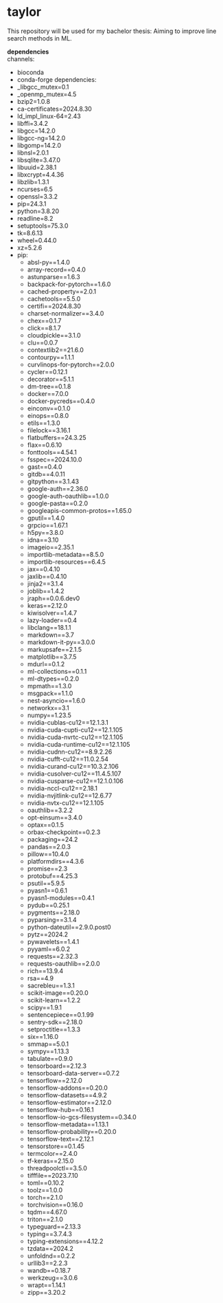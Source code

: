 # taylor
This repository will be used for my bachelor thesis: Aiming to improve line search methods in ML.

**dependencies**  
channels:
  - bioconda
  - conda-forge
dependencies:
  - _libgcc_mutex=0.1
  - _openmp_mutex=4.5
  - bzip2=1.0.8
  - ca-certificates=2024.8.30
  - ld_impl_linux-64=2.43
  - libffi=3.4.2
  - libgcc=14.2.0
  - libgcc-ng=14.2.0
  - libgomp=14.2.0
  - libnsl=2.0.1
  - libsqlite=3.47.0
  - libuuid=2.38.1
  - libxcrypt=4.4.36
  - libzlib=1.3.1
  - ncurses=6.5
  - openssl=3.3.2
  - pip=24.3.1
  - python=3.8.20
  - readline=8.2
  - setuptools=75.3.0
  - tk=8.6.13
  - wheel=0.44.0
  - xz=5.2.6
  - pip:
    - absl-py==1.4.0
    - array-record==0.4.0
    - astunparse==1.6.3
    - backpack-for-pytorch==1.6.0
    - cached-property==2.0.1
    - cachetools==5.5.0
    - certifi==2024.8.30
    - charset-normalizer==3.4.0
    - chex==0.1.7
    - click==8.1.7
    - cloudpickle==3.1.0
    - clu==0.0.7
    - contextlib2==21.6.0
    - contourpy==1.1.1
    - curvlinops-for-pytorch==2.0.0
    - cycler==0.12.1
    - decorator==5.1.1
    - dm-tree==0.1.8
    - docker==7.0.0
    - docker-pycreds==0.4.0
    - einconv==0.1.0
    - einops==0.8.0
    - etils==1.3.0
    - filelock==3.16.1
    - flatbuffers==24.3.25
    - flax==0.6.10
    - fonttools==4.54.1
    - fsspec==2024.10.0
    - gast==0.4.0
    - gitdb==4.0.11
    - gitpython==3.1.43
    - google-auth==2.36.0
    - google-auth-oauthlib==1.0.0
    - google-pasta==0.2.0
    - googleapis-common-protos==1.65.0
    - gputil==1.4.0
    - grpcio==1.67.1
    - h5py==3.8.0
    - idna==3.10
    - imageio==2.35.1
    - importlib-metadata==8.5.0
    - importlib-resources==6.4.5
    - jax==0.4.10
    - jaxlib==0.4.10
    - jinja2==3.1.4
    - joblib==1.4.2
    - jraph==0.0.6.dev0
    - keras==2.12.0
    - kiwisolver==1.4.7
    - lazy-loader==0.4
    - libclang==18.1.1
    - markdown==3.7
    - markdown-it-py==3.0.0
    - markupsafe==2.1.5
    - matplotlib==3.7.5
    - mdurl==0.1.2
    - ml-collections==0.1.1
    - ml-dtypes==0.2.0
    - mpmath==1.3.0
    - msgpack==1.1.0
    - nest-asyncio==1.6.0
    - networkx==3.1
    - numpy==1.23.5
    - nvidia-cublas-cu12==12.1.3.1
    - nvidia-cuda-cupti-cu12==12.1.105
    - nvidia-cuda-nvrtc-cu12==12.1.105
    - nvidia-cuda-runtime-cu12==12.1.105
    - nvidia-cudnn-cu12==8.9.2.26
    - nvidia-cufft-cu12==11.0.2.54
    - nvidia-curand-cu12==10.3.2.106
    - nvidia-cusolver-cu12==11.4.5.107
    - nvidia-cusparse-cu12==12.1.0.106
    - nvidia-nccl-cu12==2.18.1
    - nvidia-nvjitlink-cu12==12.6.77
    - nvidia-nvtx-cu12==12.1.105
    - oauthlib==3.2.2
    - opt-einsum==3.4.0
    - optax==0.1.5
    - orbax-checkpoint==0.2.3
    - packaging==24.2
    - pandas==2.0.3
    - pillow==10.4.0
    - platformdirs==4.3.6
    - promise==2.3
    - protobuf==4.25.3
    - psutil==5.9.5
    - pyasn1==0.6.1
    - pyasn1-modules==0.4.1
    - pydub==0.25.1
    - pygments==2.18.0
    - pyparsing==3.1.4
    - python-dateutil==2.9.0.post0
    - pytz==2024.2
    - pywavelets==1.4.1
    - pyyaml==6.0.2
    - requests==2.32.3
    - requests-oauthlib==2.0.0
    - rich==13.9.4
    - rsa==4.9
    - sacrebleu==1.3.1
    - scikit-image==0.20.0
    - scikit-learn==1.2.2
    - scipy==1.9.1
    - sentencepiece==0.1.99
    - sentry-sdk==2.18.0
    - setproctitle==1.3.3
    - six==1.16.0
    - smmap==5.0.1
    - sympy==1.13.3
    - tabulate==0.9.0
    - tensorboard==2.12.3
    - tensorboard-data-server==0.7.2
    - tensorflow==2.12.0
    - tensorflow-addons==0.20.0
    - tensorflow-datasets==4.9.2
    - tensorflow-estimator==2.12.0
    - tensorflow-hub==0.16.1
    - tensorflow-io-gcs-filesystem==0.34.0
    - tensorflow-metadata==1.13.1
    - tensorflow-probability==0.20.0
    - tensorflow-text==2.12.1
    - tensorstore==0.1.45
    - termcolor==2.4.0
    - tf-keras==2.15.0
    - threadpoolctl==3.5.0
    - tifffile==2023.7.10
    - toml==0.10.2
    - toolz==1.0.0
    - torch==2.1.0
    - torchvision==0.16.0
    - tqdm==4.67.0
    - triton==2.1.0
    - typeguard==2.13.3
    - typing==3.7.4.3
    - typing-extensions==4.12.2
    - tzdata==2024.2
    - unfoldnd==0.2.2
    - urllib3==2.2.3
    - wandb==0.18.7
    - werkzeug==3.0.6
    - wrapt==1.14.1
    - zipp==3.20.2
